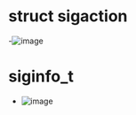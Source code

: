 # struct sigaction
-![image](https://user-images.githubusercontent.com/69157076/162975618-ac45d072-c99c-4181-8a58-45241ecb1a7f.png)

# siginfo_t
- ![image](https://user-images.githubusercontent.com/69157076/162977114-3bfb4ead-a1c6-4198-afb2-b60140195aa7.png)
